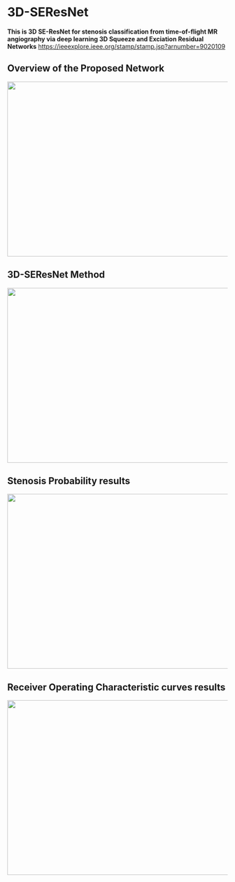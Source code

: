 # 3D-SEResNet

**This is 3D SE-ResNet for stenosis classification from time-of-flight MR angiography via deep learning 3D Squeeze and Exciation Residual Networks**
https://ieeexplore.ieee.org/stamp/stamp.jsp?arnumber=9020109

## Overview of the Proposed Network

<p align="center">
  <img src="https://user-images.githubusercontent.com/35986429/70408639-39760180-1a8c-11ea-923d-04a524828c69.jpg" width="800" height="400">
</p>

## 3D-SEResNet Method

<p align="center">
  <img src="https://user-images.githubusercontent.com/35986429/70408881-1ac43a80-1a8d-11ea-9de1-508c00147536.jpg" width="800" height="400">
</p>

## Stenosis Probability results

<p align="center">
  <img src="https://user-images.githubusercontent.com/35986429/70409562-80b1c180-1a8f-11ea-9678-681f1f491417.jpg" width="800" height="400">
</p>

## Receiver Operating Characteristic curves results

<p align="center">
  <img src="https://user-images.githubusercontent.com/35986429/70409567-860f0c00-1a8f-11ea-8c48-b6c48bbc4ef2.jpg" width="800" height="400">
</p>

